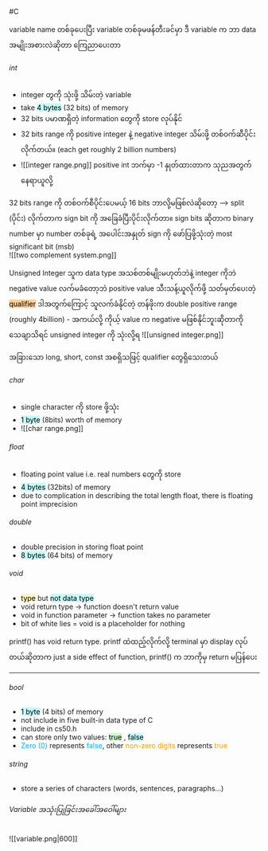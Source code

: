 #C

variable name တစ်ခုပေးပြီး variable တစ်ခုမဖန်တီးခင်မှာ ဒီ variable က ဘာ data အမျိုးအစားလဲဆိုတာ ကြေညာပေးတာ

###### int 

- integer‌ တွကို သုံးဖို့ သိမ်းတဲ့ variable
- take <mark style="background: #ABF7F7A6;">4 bytes</mark> (32 bits) of memory
- 32 bits ပမာဏရှိတဲ့ information တွေကို store လုပ်နိုင်
- 32 bits range ကို positive integer နဲ့ negative integer သိမ်းဖို့ တစ်ဝက်ဆီပိုင်းလိုက်တယ်။ (each get roughly 2 billion numbers)
- ![[integer range.png]] positive int ဘက်မှာ -1 နှုတ်ထားတာက သုညအတွက် နေရာယူလို့

32 bits range ကို တစ်ဝက်စီပိုင်းပေမယ့် 16 bits ဘာလို့မဖြစ်လဲဆို‌တော့   --> split (ပိုင်း) လိုက်တာက sign bit ကို အခြေခံပြီးပိုင်းလိုက်တာ။ sign bits ဆိုတာက binary number မှာ number တစ်ခုရဲ့ အပေါင်းအနှုတ် sign ကို ဖော်ပြဖို့သုံးတဲ့ most significant bit (msb)  
![[two complement system.png]]

Unsigned Integer
	သူက data type အသစ်တစ်မျိုးမဟုတ်ဘဲနဲ့ integer ကိုဘဲ negative value လက်မခံတော့ဘဲ positive value သီးသန့်ယူလိုက်ဖို့ သတ်မှတ်ပေးတဲ့ <mark style="background: #FFB86CA6;">qualifier</mark> ဒါအတွက်ကြောင့် သူလက်ခံနိုင်တဲ့ တန်ဖိုးက double positive range (roughly 4billion) 
	- အကယ်လို့ ကိုယ့် value က negative မဖြစ်နိုင်ဘူးဆိုတာကို သေချာသိရင် unsigned integer ကို သုံးလို့ရ
	![[unsigned integer.png]]

အခြားသော long, short, const အစရှိသဖြင့် qualifier တွေရှိသေးတယ်

###### char

- single character ကို store ဖို့သုံး
- <mark style="background: #ABF7F7A6;">1 byte</mark> (8bits) worth of memory 
- ![[char range.png]]

###### float

- floating point value i.e. real numbers တွေကို store
- <mark style="background: #ABF7F7A6;">4 bytes</mark> (32bits) of memory
- due to complication in describing the total length float, there is floating point imprecision

###### double

- double precision in storing float point 
- <mark style="background: #ABF7F7A6;">8 bytes</mark> (64 bits) of memory

###### void

- <mark style="background: #FFF3A3A6;">type</mark> but <mark style="background: #ABF7F7A6;">not data type</mark> 
- void return type -> function doesn't return value
- void in function parameter -> function takes no parameter
- bit of white lies = void is a placeholder for nothing

printf() has void return type. printf ထဲထည့်လိုက်လို့ terminal မှာ display လုပ်တယ်ဆိုတာက just a side effect of function, printf() က ဘာကိုမှ return မပြန်ပေး

-------------------------------

###### bool

- <mark style="background: #ABF7F7A6;">1 byte</mark> (4 bits) of memory
- not include in five built-in data type of C
- include in cs50.h
- can store only two values: <mark style="background: #BBFABBA6;">true</mark> , <mark style="background: #ABF7F7A6;">false</mark> 
- <span style="color:rgb(0, 176, 240)">Zero (0)</span> represents <span style="color:rgb(0, 176, 240)">false</span>, other <span style="color:rgb(255, 155, 0)">non-zero digits</span> represents <span style="color:rgb(255, 155, 0)">true</span>

###### string

- store a series of characters (words, sentences, paragraphs...)


###### Variable အသုံးပြုခြင်းအခေါ်အ‌ဝေါ်များ

![[variable.png|600]]
